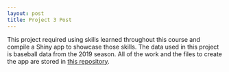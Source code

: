 ```yaml
---
layout: post
title: Project 3 Post
---
```



This project required using skills learned throughout this course and compile a Shiny app to showcase those skills. The data used in this project is baseball data from the 2019 season. All of the work and the files to create the app are stored in [this repository]( https://github.com/Rmcolonn/Project-3).
